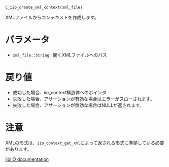 ```
C_iio_create_xml_context(xml_file)
```

XMLファイルからコンテキストを作成します。

# パラメータ

  * `xml_file::String` : 開くXMLファイルへのパス

# 戻り値

  * 成功した場合、iio_context構造体へのポインタ
  * 失敗した場合、アサーションが有効な場合はエラーがスローされます。
  * 失敗した場合、アサーションが無効な場合はNULLが返されます。

# 注意

XMLの形式は、`iio_context_get_xml`によって返される形式に準拠している必要があります。

[libIIO documentation](https://analogdevicesinc.github.io/libiio/master/libiio/group__Context.html#ga9925a84e596c3003e30b1cdd2b65d029)
